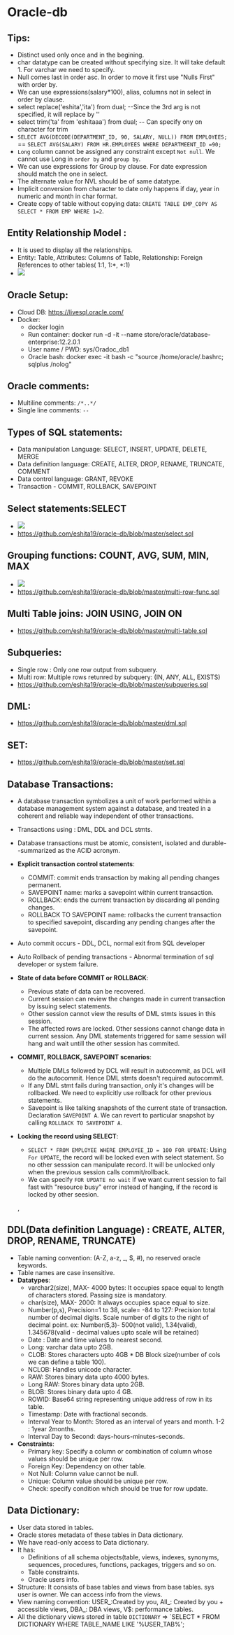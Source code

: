 # Oracle-db

## Tips:
  - Distinct used only once and in the begining.
  - char datatype can be created without specifying size. It will take default 1. For varchar we need to specify.
  - Null comes last in order asc. In order to move it first use "Nulls First" with order by.
  - We can use expressions(salary*100), alias, columns not in select in order by clause.
  - select replace('eshita','ita') from dual; --Since the 3rd arg is not specified, it will replace by ''
  - select trim('ta' from 'eshitaaa') from dual; -- Can specify ony on character for trim
  - `SELECT AVG(DECODE(DEPARTMENT_ID, 90, SALARY, NULL)) FROM EMPLOYEES; ` == `SELECT AVG(SALARY) FROM HR.EMPLOYEES WHERE DEPARTMEENT_ID =90;`
  - `Long` column cannot be assigned any constraint except `Not null`. We cannot use Long in `order by` and `group by`.
  - We can use expressions for Group by clause. For date expression should match the one in select.
  - The alternate value for NVL should be of same datatype.
  - Implicit conversion from character to date only happens if day, year in numeric and month in char format.
  - Create copy of table without copying data: `CREATE TABLE EMP_COPY AS SELECT * FROM EMP WHERE 1=2`.

## Entity Relationship Model : 
   - It is used to display all the relationships.
   - Entity: Table, Attributes: Columns of Table, Relationship: Foreign References to other tables( 1:1, 1:*, *:1)
   - <img src="https://github.com/eshita19/oracle-db/blob/master/ER_Schema.png"> </img>
## Oracle Setup:
   - Cloud DB: https://livesql.oracle.com/
   - Docker: 
     - docker login
     - Run container: docker run -d -it --name <Oracle-DB> store/oracle/database-enterprise:12.2.0.1
     - User name / PWD: sys/Oradoc_db1
     - Oracle bash: docker exec -it <Oracle-DB> bash -c "source /home/oracle/.bashrc; sqlplus /nolog"
   
## Oracle comments: 
   - Multiline comments: `/*..*/`
   - Single line comments: `--`
   
## Types of SQL statements:
   - Data manipulation Language: SELECT, INSERT, UPDATE, DELETE, MERGE
   - Data definition language: CREATE, ALTER, DROP, RENAME, TRUNCATE, COMMENT
   - Data control language: GRANT, REVOKE
   - Transaction - COMMIT, ROLLBACK, SAVEPOINT
   
## Select statements:SELECT
   - <img src="https://github.com/eshita19/oracle-db/blob/master/operator_precedence.png"></img>
   - https://github.com/eshita19/oracle-db/blob/master/select.sql
   
##  Grouping functions: COUNT, AVG, SUM, MIN, MAX
   - <img src="https://github.com/eshita19/oracle-db/blob/master/group_funcs.png"></img>
   - https://github.com/eshita19/oracle-db/blob/master/multi-row-func.sql
   
## Multi Table joins: JOIN USING, JOIN ON
   - https://github.com/eshita19/oracle-db/blob/master/multi-table.sql
   
## Subqueries:   
   - Single row : Only one row output from subquery.
   - Multi row: Multiple rows retunred by subquery: (IN, ANY, ALL, EXISTS)
   - https://github.com/eshita19/oracle-db/blob/master/subqueries.sql
   
## DML:
   - https://github.com/eshita19/oracle-db/blob/master/dml.sql

## SET:
   - https://github.com/eshita19/oracle-db/blob/master/set.sql
   

## Database Transactions:
  - A database transaction symbolizes a unit of work performed within a database management system against a database, and treated in a coherent and reliable way independent of other transactions.
  - Transactions using : DML, DDL and DCL stmts.
  - Database transactions must be atomic, consistent, isolated and durable--summarized as the ACID acronym.
  - **Explicit transaction control statements**:
    - COMMIT: commit ends transaction by making all pending changes permanent.
    - SAVEPOINT name: marks a savepoint within current transaction.
    - ROLLBACK: ends the current transaction by discarding all pending changes.
    - ROLLBACK TO SAVEPOINT name: rollbacks the current transaction to specified savepoint, discarding any pending changes after the savepoint.
  - Auto commit occurs - DDL, DCL, normal exit from SQL developer
  - Auto Rollback of pending transactions - Abnormal termination of sql developer or system failure.
  - **State of data before COMMIT or ROLLBACK**:
    - Previous state of data can be recovered.
    - Current session can review the changes made in current transaction by issuing select statements.
    - Other session cannot view the results of DML stmts issues in this session.
    - The affected rows are locked. Other sessions cannot change data in current session. Any DML statements triggered for same session will hang and wait untill the other session has commited.
  - **COMMIT, ROLLBACK, SAVEPOINT scenarios**:
    - Multiple DMLs followed by DCL will result in autocommit, as DCL will do the autocommit. Hence DML stmts doesn't required autocommit.
    - If any DML stmt fails during transaction, only it's changes will be rollbacked. We need to explicitly use rollback for other previous statements.
    - Savepoint is like talking snapshots of the current state of transaction. Declaration `SAVEPOINT A`. We can revert to particular snapshot by calling `ROLLBACK TO SAVEPOINT A`.
  - **Locking the record using SELECT**:
    - `SELECT * FROM EMPLOYEE WHERE EMPLOYEE_ID = 100 FOR UPDATE`: Using `For UPDATE`, the record will be locked even with select statement. So no other sesssion can manipulate record. It will be unlocked only when the previous session calls commit/rollback.
    - We can specify `FOR UPDATE no wait` if we want current session to fail fast with "resource busy" error instead of hanging, if the record is locked by other seesion.
    
    , 
## DDL(Data definition Language) : CREATE, ALTER, DROP, RENAME, TRUNCATE)
   - Table naming convention: (A-Z, a-z, _, $, #), no reserved oracle keywords.
   - Table names are case insensitive.
   -  **Datatypes**:
      - varchar2(size), MAX- 4000 bytes: It occupies space equal to length of characters stored. Passing size is mandatory.
      - char(size), MAX- 2000: It always occupies space equal to size.
      - Number(p,s), Precision=1 to 38, scale= -84 to 127: Precision total number of decimal digits. Scale number of digits to the right of decimal point. ex: Number(5,3)- 500(not valid), 1.34(valid), 1.345678(valid - decimal values upto scale will be retained)
      - Date : Date and time values to nearest second.
      - Long: varchar data upto 2GB.
      - CLOB: Stores characters upto 4GB * DB Block size(number of cols we can define a table 100).
      - NCLOB: Handles unicode character.
      - RAW: Stores binary data upto 4000 bytes.
      - Long RAW: Stores binary data upto 2GB.
      - BLOB: Stores binary data upto 4 GB.
      - ROWID: Base64 string representing unique address of row in its table.
      - Timestamp: Date with fractional seconds.
      - Interval Year to Month: Stored as an interval of years and month. 1-2 : 1year 2months.
      - Interval Day to Second: days-hours-minutes-seconds.
   - **Constraints**:
     - Primary key: Specify a column or combination of column whose values should be unique per row.
     - Foreign Key: Dependency on other table.
     - Not Null: Column value cannot be null.
     - Unique: Column value should be unique per row.
     - Check: specify condition which should be true for row update.


## Data Dictionary:
  - User data stored in tables.
  - Oracle stores metadata  of these tables in Data dictionary.
  - We have read-only access to Data dictionary. 
  - It has:
     - Definitions of all schema objects(table, views, indexes, synonyms, sequences, procedures, functions, packages, triggers and so on.
     - Table constraints.
     - Oracle users info.
  - Structure: It consists of base tables and views from base tables. sys user is owner. We can access info from the views.
  - View naming convention: USER_:Created by you, All_: Created by you + accessible views, DBA_: DBA views, V$: performance tables.
  - All the dictionary views stored in table `DICTIONARY` => `SELECT * FROM DICTIONARY WHERE TABLE_NAME LIKE '%USER_TAB%';
     
     
  
   
      
      
      
      
  

    

   
   
   
   
   
   
   
   
   
  
